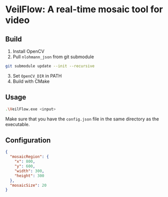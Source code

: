 # VeilFlow: A real-time mosaic tool for video

## Build

1. Install OpenCV
2. Pull `nlohmann_json` from git submodule
```bash
git submodule update --init --recursive
```
3. Set `OpenCV_DIR` in PATH
4. Build with CMake

## Usage

```bash
.\VeilFlow.exe <input>
```

Make sure that you have the `config.json` file in the same directory as the executable.

## Configuration

```json
{
  "mosaicRegion": {
    "x": 800,
    "y": 600,
    "width": 300,
    "height": 300
  },
  "mosaicSize": 20
}
```
